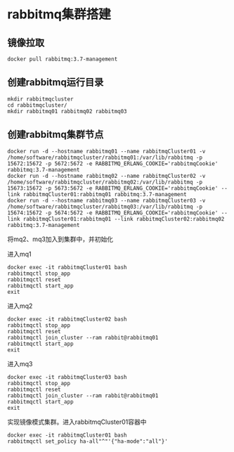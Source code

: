 # rabbitmq集群搭建

## 镜像拉取

`docker pull rabbitmq:3.7-management`

## 创建rabbitmq运行目录

```text
mkdir rabbitmqcluster
cd rabbitmqcluster/
mkdir rabbitmq01 rabbitmq02 rabbitmq03
```

## 创建rabbitmq集群节点

```text
docker run -d --hostname rabbitmq01 --name rabbitmqCluster01 -v /home/software/rabbitmqcluster/rabbitmq01:/var/lib/rabbitmq -p 15672:15672 -p 5672:5672 -e RABBITMQ_ERLANG_COOKIE='rabbitmqCookie' rabbitmq:3.7-management
docker run -d --hostname rabbitmq02 --name rabbitmqCluster02 -v /home/software/rabbitmqcluster/rabbitmq02:/var/lib/rabbitmq -p 15673:15672 -p 5673:5672 -e RABBITMQ_ERLANG_COOKIE='rabbitmqCookie' --link rabbitmqCluster01:rabbitmq01 rabbitmq:3.7-management
docker run -d --hostname rabbitmq03 --name rabbitmqCluster03 -v /home/software/rabbitmqcluster/rabbitmq03:/var/lib/rabbitmq -p 15674:15672 -p 5674:5672 -e RABBITMQ_ERLANG_COOKIE='rabbitmqCookie' --link rabbitmqCluster01:rabbitmq01 --link rabbitmqCluster02:rabbitmq02 rabbitmq:3.7-management 
```

将mq2、mq3加入到集群中，并初始化

进入mq1

```text
docker exec -it rabbitmqCluster01 bash
rabbitmqctl stop_app
rabbitmqctl reset
rabbitmqctl start_app
exit
```

进入mq2

```text
docker exec -it rabbitmqCluster02 bash
rabbitmqctl stop_app
rabbitmqctl reset
rabbitmqctl join_cluster --ram rabbit@rabbitmq01
rabbitmqctl start_app
exit
```

进入mq3

```text
docker exec -it rabbitmqCluster03 bash
rabbitmqctl stop_app
rabbitmqctl reset
rabbitmqctl join_cluster --ram rabbit@rabbitmq01
rabbitmqctl start_app
exit
```

实现镜像模式集群。进入rabbitmqCluster01容器中

```text
docker exec -it rabbitmqCluster01 bash
rabbitmqctl set_policy ha-all"^"'{"ha-mode":"all"}'
```



